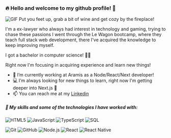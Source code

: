 ### 🔥 Hello and welcome to my github profile! 🍷
<img  alt="GIF" src="https://thumbs.gfycat.com/RightDecisiveDugong-small.gif" />
Put you feet up, grab a bit of wine and get cozy by the fireplace!


I'm a ex-lawyer who always had interest in technology and gaming, trying to chase these passions I went through the Le Wagon bootcamp, where they teach full stack web development, there I've acquired the knowledge to keep improving myself.

I got a bachelor in computer science! 🚀🚀

Right now I'm focusing in acquiring experience and learn new things!

- 👔 I’m currently working at Aramis as a Node/React/Next developer! 
- 💻 I’m always looking for new things to learn, right now I'm getting deeper into Next.js 🚀
- 📫 You can reach me at my [Linkedin](https://www.linkedin.com/in/danielbpc/)

#####  📜 My skills and some of the technologies I have worked with:

![HTML5](https://img.shields.io/badge/-HTML5-000000?style=flat&logo=html5)
![JavaScript](https://img.shields.io/badge/-JavaScript-000000?style=flat&logo=javascript)
![TypeScript](https://img.shields.io/badge/-TypeScript-000000?style=flat&logo=typescript)
![SQL](https://img.shields.io/badge/-SQL-000000?style=flat&logo=postgresql)

![Git](https://img.shields.io/badge/-Git-222222?style=flat&logo=git&logoColor=F05032)
![GitHub](https://img.shields.io/badge/-GitHub-222222?style=flat&logo=github&logoColor=181717)
![Node.js](https://img.shields.io/badge/-Node.js-222222?style=flat&logo=node.js&logoColor=339933)
![React](https://img.shields.io/badge/-React-222222?style=flat&logo=React&logoColor=61DAFB) 
![React Native](https://img.shields.io/badge/-ReactNative-222222?style=flat&logo=React&logoColor=61DAFB)
